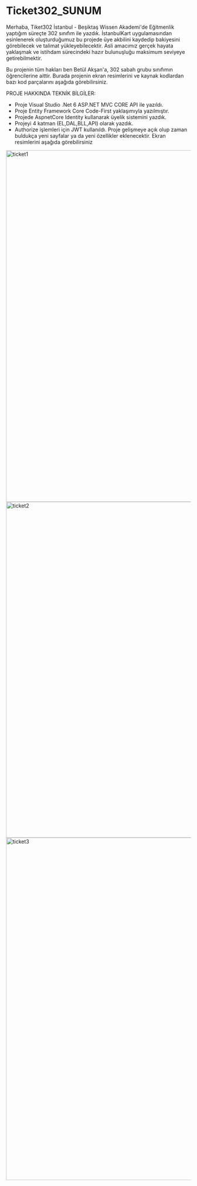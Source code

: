 # Ticket302_SUNUM

Merhaba, Tiket302 İstanbul - Beşiktaş Wissen Akademi'de Eğitmenlik yaptığım süreçte 302 sınıfım ile yazdık. İstanbulKart uygulamasından esinlenerek oluşturduğumuz bu projede üye akbilini kaydedip bakiyesini görebilecek ve talimat yükleyebilecektir. Asli amacımız gerçek hayata yaklaşmak ve istihdam sürecindeki hazır bulunuşluğu maksimum seviyeye getirebilmektir.

Bu projenin tüm hakları ben Betül Akşan'a, 302 sabah grubu sınıfımın öğrencilerine aittir. Burada projenin ekran resimlerini ve kaynak kodlardan bazı kod parçalarını aşağıda görebilirsiniz.

PROJE HAKKINDA TEKNİK BİLGİLER:
* Proje Visual Studio .Net 6 ASP.NET MVC CORE API ile yazıldı.
* Proje Entity Framework Core Code-First yaklaşımıyla yazılmıştır.
* Projede AspnetCore Identity kullanarak üyelik sistemini yazdık.
* Projeyi 4 katman (EL,DAL,BLL,API) olarak yazdık.
* Authorize işlemleri için JWT kullanıldı.
Proje gelişmeye açık olup zaman buldukça yeni sayfalar ya da yeni özellikler eklenecektir. Ekran resimlerini aşağıda görebilirsiniz
<img width="960" alt="ticket1" src="https://user-images.githubusercontent.com/73273677/222366220-bb01ebd6-0198-4f9b-8c0c-0e113af7fc75.png">
<img width="917" alt="ticket2" src="https://user-images.githubusercontent.com/73273677/222366284-7e97cd9f-8fba-4f63-83ba-08d1e453de6b.png">
<img width="935" alt="ticket3" src="https://user-images.githubusercontent.com/73273677/222366307-ad25e847-5abc-4792-839f-371e5e5abfc5.png">
